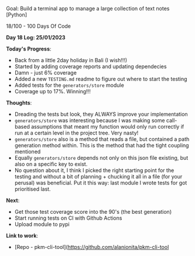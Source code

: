Goal: Build a terminal app to manage a large collection of text notes [Python]

18/100 - 100 Days Of Code

**Day 18 Log: 25/01/2023**

**Today's Progress**:
- Back from a little 2day holiday in Bali (I wish!!!)
- Started by adding coverage reports and updating dependecies
- Damn - just 6% coverage
- Added a new `TESTING.md` readme to figure out where to start the testing
- Added tests for the `generators/store` module
- Coverage up to 17%. Winning!!!

**Thoughts**: 
- Dreading the tests but look, they ALWAYS improve your implementation
- `generators/store` was interesting because I was making some call-based assumptions that meant my function would only run correctly if run at a certain level in the project tree. Very nasty! 
- `generators/store` also is a method that reads a file, but contained a path generation method within. This is the method that had the tight coupling mentioned
- Equally `generators/store` depends not only on this json file existing, but also on a specific key to exist.
- No question about it, I think I picked the right starting point for the testing and without a bit of planning + chucking it all in a file (for your perusal) was beneficial. Put it this way: last module I wrote tests for got prioritised last. 

**Next**: 
- Get those test coverage score into the 90's (the best generation)
- Start running tests on CI with Github Actions
- Upload module to pypi

**Link to work**: 
- [Repo - pkm-cli-tool](https://github.com/alanionita/pkm-cli-tool